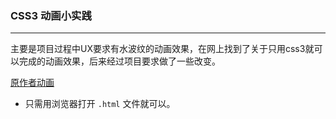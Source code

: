 
### CSS3 动画小实践

---

主要是项目过程中UX要求有水波纹的动画效果，在网上找到了关于只用css3就可以完成的动画效果，后来经过项目要求做了一些改变。

[原作者动画](http://jsfiddle.net/uhc1oqtk/1/)

* 只需用浏览器打开 `.html` 文件就可以。 